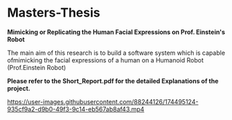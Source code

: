 # Masters-Thesis

**Mimicking or Replicating the Human Facial Expressions on Prof. Einstein's Robot**

The main aim of this research is to build a software system which is capable ofmimicking the facial expressions of a human on a Humanoid Robot (Prof.Einstein Robot)

**Please refer to the Short_Report.pdf for the detailed Explanations of the project.**

https://user-images.githubusercontent.com/88244126/174495124-935cf9a2-d9b0-49f3-9c14-eb567ab8af43.mp4

